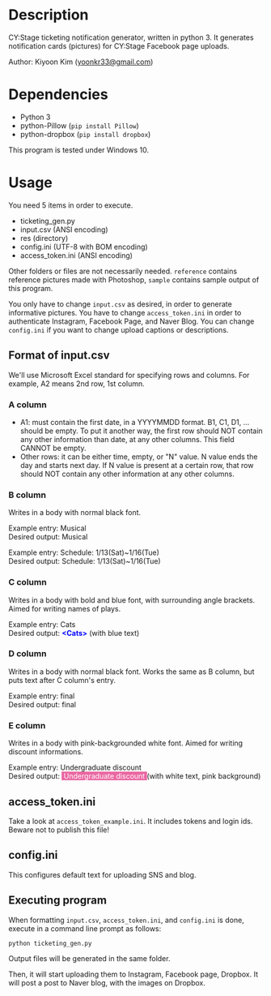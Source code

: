 # Description

CY:Stage ticketing notification generator, written in python 3. It generates notification cards (pictures) for CY:Stage Facebook page uploads. 

Author: Kiyoon Kim (yoonkr33@gmail.com)

# Dependencies

- Python 3
- python-Pillow (`pip install Pillow`)
- python-dropbox (`pip install dropbox`)

This program is tested under Windows 10.

# Usage

You need 5 items in order to execute.

- ticketing_gen.py
- input.csv (ANSI encoding)
- res (directory)
- config.ini (UTF-8 with BOM encoding)
- access_token.ini (ANSI encoding)

Other folders or files are not necessarily needed. `reference` contains reference pictures made with Photoshop, `sample` contains sample output of this program. 

You only have to change `input.csv` as desired, in order to generate informative pictures. You have to change `access_token.ini` in order to authenticate Instagram, Facebook Page, and Naver Blog. You can change `config.ini` if you want to change upload captions or descriptions.

## Format of input.csv

We'll use Microsoft Excel standard for specifying rows and columns. For example, A2 means 2nd row, 1st column.

### A column

- A1: must contain the first date, in a YYYYMMDD format. B1, C1, D1, ... should be empty. To put it another way, the first row should NOT contain any other information than date, at any other columns. This field CANNOT be empty.
- Other rows: it can be either time, empty, or "N" value. N value ends the day and starts next day. If N value is present at a certain row, that row should NOT contain any other information at any other columns.

### B column

Writes in a body with normal black font.

Example entry: Musical  
Desired output: Musical

Example entry: Schedule: 1/13(Sat)~1/16(Tue)  
Desired output: Schedule: 1/13(Sat)~1/16(Tue)

### C column

Writes in a body with bold and blue font, with surrounding angle brackets. Aimed for writing names of plays.

Example entry: Cats  
Desired output: <span style="color:blue">**&lt;Cats&gt;**</span> (with blue text)

### D column

Writes in a body with normal black font. Works the same as B column, but puts text after C column's entry.

Example entry: final  
Desired output: final

### E column

Writes in a body with pink-backgrounded white font. Aimed for writing discount informations.

Example entry: Undergraduate discount  
Desired output: <span style="background-color:rgba(234, 104, 162, 1); color:white">&nbsp;Undergraduate discount </span> (with white text, pink background)

## access_token.ini

Take a look at `access_token_example.ini`. It includes tokens and login ids. Beware not to publish this file!

## config.ini

This configures default text for uploading SNS and blog.

## Executing program

When formatting `input.csv`, `access_token.ini`, and `config.ini` is done, execute in a command line prompt as follows:

`python ticketing_gen.py`

Output files will be generated in the same folder.  

Then, it will start uploading them to Instagram, Facebook page, Dropbox. It will post a post to Naver blog, with the images on Dropbox.

